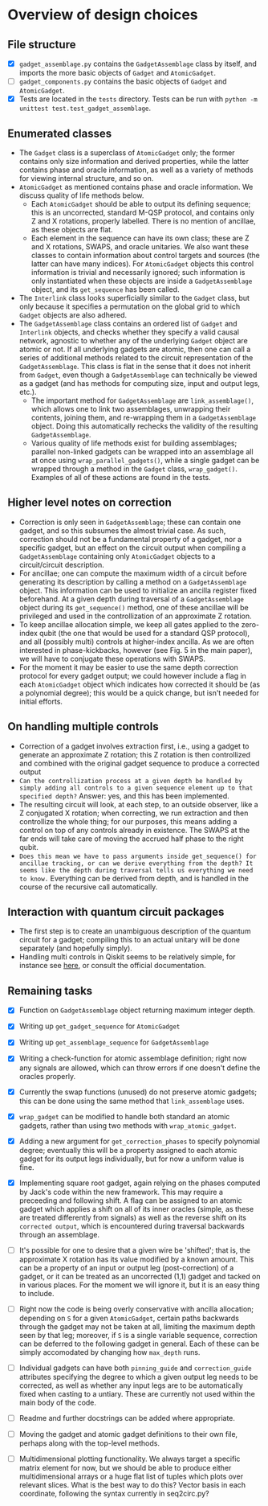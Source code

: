 # Overview of design choices

## File structure
- [x] `gadget_assemblage.py` contains the `GadgetAssemblage` class by itself, and imports the more basic objects of `Gadget` and `AtomicGadget`.
- [ ] `gadget_components.py` contains the basic objects of `Gadget` and `AtomicGadget`.
- [x] Tests are located in the `tests` directory. Tests can be run with `python -m unittest test.test_gadget_assemblage`.

## Enumerated classes
- The `Gadget` class is a superclass of `AtomicGadget` only; the former contains only size information and derived properties, while the latter contains phase and oracle information, as well as a variety of methods for viewing internal structure, and so on.
- `AtomicGadget` as mentioned contains phase and oracle information. We discuss quality of life methods below.
	- Each `AtomicGadget` should be able to output its defining sequence; this is an uncorrected, standard M-QSP protocol, and contains only Z and X rotations, properly labelled. There is no mention of ancillae, as these objects are flat.
	- Each element in the sequence can have its own class; these are Z and X rotations, SWAPS, and oracle unitaries. We also want these classes to contain information about control targets and sources (the latter can have many indices). For `AtomicGadget` objects this control information is trivial and necessarily ignored; such information is only instantiated when these objects are inside a `GadgetAssemblage` object, and its `get_sequence` has been called.
- The `Interlink` class looks superficially similar to the `Gadget` class, but only because it specifies a permutation on the global grid to which `Gadget` objects are also adhered.
- The `GadgetAssemblage` class contains an ordered list of `Gadget` and `Interlink` objects, and checks whether they specify a valid causal network, agnostic to whether any of the underlying `Gadget` object are atomic or not. If all underlying gadgets are atomic, then one can call a series of additional methods related to the circuit representation of the `GadgetAssemblage`. This class is flat in the sense that it does not inherit from `Gadget`, even though a `GadgetAssemblage` can technically be viewed as a gadget (and has methods for computing size, input and output legs, etc.).
	- The important method for `GadgetAssemblage` are `link_assemblage()`, which allows one to link two assemblages, unwrapping their contents, joining them, and re-wrapping them in a `GadgetAssemblage` object. Doing this automatically rechecks the validity of the resulting `GadgetAssemblage`.
	- Various quality of life methods exist for building assemblages; parallel non-linked gadgets can be wrapped into an assemblage all at once using `wrap_parallel_gadgets()`, while a single gadget can be wrapped through a method in the `Gadget` class, `wrap_gadget()`. Examples of all of these actions are found in the tests.

## Higher level notes on correction
- Correction is only seen in `GadgetAssemblage`; these can contain one gadget, and so this subsumes the almost trivial case. As such, correction should not be a fundamental property of a gadget, nor a specific gadget, but an effect on the circuit output when compiling a `GadgetAssemblage` containing only `AtomicGadget` objects to a circuit/circuit description.
- For ancillae; one can compute the maximum width of a circuit before generating its description by calling a method on a `GadgetAssemblage` object. This information can be used to initialize an ancilla register fixed beforehand. At a given depth during traversal of a `GadgetAssemblage` object during its `get_sequence()` method, one of these ancillae will be privileged and used in the controllization of an approximate Z rotation.
- To keep ancillae allocation simple, we keep all gates applied to the zero-index qubit (the one that would be used for a standard QSP protocol), and all (possibly multi) controls at higher-index ancilla. As we are often interested in phase-kickbacks, however (see Fig. 5 in the main paper), we will have to conjugate these operations with SWAPS.
- For the moment it may be easier to use the same depth correction protocol for every gadget output; we could however include a flag in each `AtomicGadget` object which indicates how corrected it should be (as a polynomial degree); this would be a quick change, but isn't needed for initial efforts.

## On handling multiple controls
- Correction of a gadget involves extraction first, i.e., using a gadget to generate an approximate Z rotation; this Z rotation is then controllized and combined with the original gadget sequence to produce a corrected output
- `Can the controllization process at a given depth be handled by simply adding all controls to a given sequence element up to that specified depth?` Answer: yes, and this has been implemented.
- The resulting circuit will look, at each step, to an outside observer, like a Z conjugated X rotation; when correcting, we run extraction and then controllize the whole thing; for our purposes, this means adding a control on top of any controls already in existence. The SWAPS at the far ends will take care of moving the accrued half phase to the right qubit.
- `Does this mean we have to pass arguments inside get_sequence() for ancillae tracking, or can we derive everything from the depth? It seems like the depth during traversal tells us everything we need to know.` Everything can be derived from depth, and is handled in the course of the recursive call automatically.

## Interaction with quantum circuit packages
- The first step is to create an unambiguous description of the quantum circuit for a gadget; compiling this to an actual unitary will be done separately (and hopefully simply).
- Handling multi controls in Qiskit seems to be relatively simple, for instance see [here](https://quantumcomputing.stackexchange.com/questions/11932/how-to-make-circuit-for-n-control-z-gate-i-e-c3z), or consult the official documentation.

## Remaining tasks
- [x] Function on `GadgetAssemblage` object returning maximum integer depth.
- [x] Writing up `get_gadget_sequence` for `AtomicGadget`
- [x] Writing up `get_assemblage_sequence` for `GadgetAssemblage`
- [x] Writing a check-function for atomic assemblage definition; right now any signals are allowed, which can throw errors if one doesn't define the oracles properly.
- [x] Currently the swap functions (unused) do not preserve atomic gadgets; this can be done using the same method that `link_assemblage` uses. 
- [x] `wrap_gadget` can be modified to handle both standard an atomic gadgets, rather than using two methods with `wrap_atomic_gadget`.
- [x] Adding a new argument for `get_correction_phases` to specify polynomial degree; eventually this will be a property assigned to each atomic gadget for its output legs individually, but for now a uniform value is fine.
- [x] Implementing square root gadget, again relying on the phases computed by Jack's code within the new framework. This may require a preceeding and following shift. A flag can be assigned to an atomic gadget which applies a shift on all of its inner oracles (simple, as these are treated differently from signals) as well as the reverse shift on its `corrected output`, which is encountered during traversal backwards through an assemblage.
- [ ] It's possible for one to desire that a given wire be 'shifted'; that is, the approximate X rotation has its value modified by a known amount. This can be a property of an input or output leg (post-correction) of a gadget, or it can be treated as an uncorrected (1,1) gadget and tacked on in various places. For the moment we will ignore it, but it is an easy thing to include.
- [ ] Right now the code is being overly conservative with ancilla allocation; depending on `S` for a given `AtomicGadget`, certain paths backwards through the gadget may not be taken at all, limiting the maximum depth seen by that leg; moreover, if `S` is a single variable sequence, correction can be deferred to the following gadget in general. Each of these can be simply accomodated by changing how `max_depth` runs.
- [ ] Individual gadgets can have both `pinning_guide` and `correction_guide` attributes specifying the degree to which a given output leg needs to be corrected, as well as whether any input legs are to be automatically fixed when casting to a untiary. These are currently not used within the main body of the code.
- [ ] Readme and further docstrings can be added where appropriate.
- [ ] Moving the gadget and atomic gadget definitions to their own file, perhaps along with the top-level methods. 
- [ ] Multidimensional plotting functionality. We always target a specific matrix element for now, but we should be able to produce either multidimensional arrays or a huge flat list of tuples which plots over relevant slices. What is the best way to do this? Vector basis in each coordinate, following the syntax currently in seq2circ.py?

